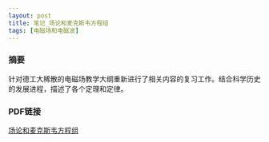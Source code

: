 ```yaml
---
layout: post
title: 笔记_场论和麦克斯韦方程组
tags: [电磁场和电磁波]
---
```

### 摘要

针对德工大稀散的电磁场教学大纲重新进行了相关内容的复习工作。结合科学历史的发展进程，描述了各个定理和定律。

### PDF链接
[场论和麦克斯韦方程组](https://naibaowjk.github.io/documents/笔记_场论和麦克斯韦方程组（一）.pdf)